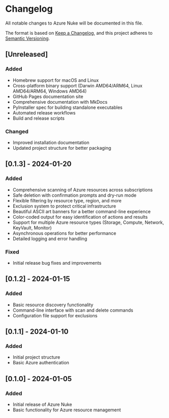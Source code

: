 # Changelog

All notable changes to Azure Nuke will be documented in this file.

The format is based on [Keep a Changelog](https://keepachangelog.com/en/1.0.0/),
and this project adheres to [Semantic Versioning](https://semver.org/spec/v2.0.0.html).

## [Unreleased]

### Added
- Homebrew support for macOS and Linux
- Cross-platform binary support (Darwin AMD64/ARM64, Linux AMD64/ARM64, Windows AMD64)
- GitHub Pages documentation site
- Comprehensive documentation with MkDocs
- PyInstaller spec for building standalone executables
- Automated release workflows
- Build and release scripts

### Changed
- Improved installation documentation
- Updated project structure for better packaging

## [0.1.3] - 2024-01-20

### Added
- Comprehensive scanning of Azure resources across subscriptions
- Safe deletion with confirmation prompts and dry-run mode
- Flexible filtering by resource type, region, and more
- Exclusion system to protect critical infrastructure
- Beautiful ASCII art banners for a better command-line experience
- Color-coded output for easy identification of actions and results
- Support for multiple Azure resource types (Storage, Compute, Network, KeyVault, Monitor)
- Asynchronous operations for better performance
- Detailed logging and error handling

### Fixed
- Initial release bug fixes and improvements

## [0.1.2] - 2024-01-15

### Added
- Basic resource discovery functionality
- Command-line interface with scan and delete commands
- Configuration file support for exclusions

## [0.1.1] - 2024-01-10

### Added
- Initial project structure
- Basic Azure authentication

## [0.1.0] - 2024-01-05

### Added
- Initial release of Azure Nuke
- Basic functionality for Azure resource management 